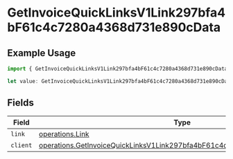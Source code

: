 # GetInvoiceQuickLinksV1Link297bfa4bF61c4c7280a4368d731e890cData

## Example Usage

```typescript
import { GetInvoiceQuickLinksV1Link297bfa4bF61c4c7280a4368d731e890cData } from "@dhaba/safepay-ts/models/operations";

let value: GetInvoiceQuickLinksV1Link297bfa4bF61c4c7280a4368d731e890cData = {};
```

## Fields

| Field                                                                                                                                                                      | Type                                                                                                                                                                       | Required                                                                                                                                                                   | Description                                                                                                                                                                |
| -------------------------------------------------------------------------------------------------------------------------------------------------------------------------- | -------------------------------------------------------------------------------------------------------------------------------------------------------------------------- | -------------------------------------------------------------------------------------------------------------------------------------------------------------------------- | -------------------------------------------------------------------------------------------------------------------------------------------------------------------------- |
| `link`                                                                                                                                                                     | [operations.Link](../../models/operations/link.md)                                                                                                                         | :heavy_minus_sign:                                                                                                                                                         | N/A                                                                                                                                                                        |
| `client`                                                                                                                                                                   | [operations.GetInvoiceQuickLinksV1Link297bfa4bF61c4c7280a4368d731e890cClient](../../models/operations/getinvoicequicklinksv1link297bfa4bf61c4c7280a4368d731e890cclient.md) | :heavy_minus_sign:                                                                                                                                                         | N/A                                                                                                                                                                        |